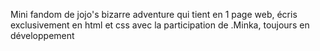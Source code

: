 Mini fandom de jojo's bizarre adventure qui tient en 1 page web, écris exclusivement en html et css avec la participation de .Minka, toujours en développement
